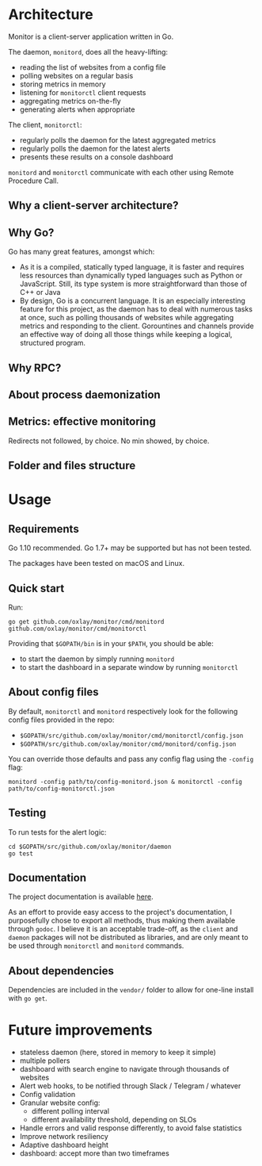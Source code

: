 # Architecture

Monitor is a client-server application written in Go.

The daemon, `monitord`, does all the heavy-lifting:

* reading the list of websites from a config file
* polling websites on a regular basis
* storing metrics in memory
* listening for `monitorctl` client requests
* aggregating metrics on-the-fly
* generating alerts when appropriate

The client, `monitorctl`:

* regularly polls the daemon for the latest aggregated metrics
* regularly polls the daemon for the latest alerts
* presents these results on a console dashboard

`monitord` and `monitorctl` communicate with each other using Remote Procedure Call.

## Why a client-server architecture?

## Why Go?

Go has many great features, amongst which:

* As it is a compiled, statically typed language, it is faster and requires less resources than dynamically typed languages such as Python or JavaScript. Still, its type system is more straightforward than those of C++ or Java
* By design, Go is a concurrent language. It is an especially interesting feature for this project, as the daemon has to deal with numerous tasks at once, such as polling thousands of websites while aggregating metrics and responding to the client. Gorountines and channels provide an effective way of doing all those things while keeping a logical, structured program.

## Why RPC?

## About process daemonization

## Metrics: effective monitoring

Redirects not followed, by choice.
No min showed, by choice.

## Folder and files structure

# Usage

## Requirements

Go 1.10 recommended. Go 1.7+ may be supported but has not been tested.

The packages have been tested on macOS and Linux.

## Quick start

Run:

```
go get github.com/oxlay/monitor/cmd/monitord github.com/oxlay/monitor/cmd/monitorctl
```

Providing that `$GOPATH/bin` is in your `$PATH`, you should be able:

* to start the daemon by simply running `monitord`
* to start the dashboard in a separate window by running `monitorctl`

## About config files

By default, `monitorctl` and `monitord` respectively look for the following config files provided in the repo:

* `$GOPATH/src/github.com/oxlay/monitor/cmd/monitorctl/config.json`
* `$GOPATH/src/github.com/oxlay/monitor/cmd/monitord/config.json`

You can override those defaults and pass any config flag using the `-config` flag:

```
monitord -config path/to/config-monitord.json & monitorctl -config path/to/config-monitorctl.json
```

## Testing

To run tests for the alert logic:

```
cd $GOPATH/src/github.com/oxlay/monitor/daemon
go test
```

## Documentation

The project documentation is available [here](https://godoc.org/github.com/oxlay/monitor).

As an effort to provide easy access to the project's documentation, I purposefully chose to export all methods, thus making them available through `godoc`.
I believe it is an acceptable trade-off, as the `client` and `daemon` packages will not be distributed as libraries, and are only meant to be used through `monitorctl` and `monitord` commands.

## About dependencies

Dependencies are included in the `vendor/` folder to allow for one-line install with `go get`.

# Future improvements

* stateless daemon (here, stored in memory to keep it simple)
* multiple pollers
* dashboard with search engine to navigate through thousands of websites
* Alert web hooks, to be notified through Slack / Telegram / whatever
* Config validation
* Granular website config:
  * different polling interval
  * different availability threshold, depending on SLOs
* Handle errors and valid response differently, to avoid false statistics
* Improve network resiliency
* Adaptive dashboard height
* dashboard: accept more than two timeframes

```

```
